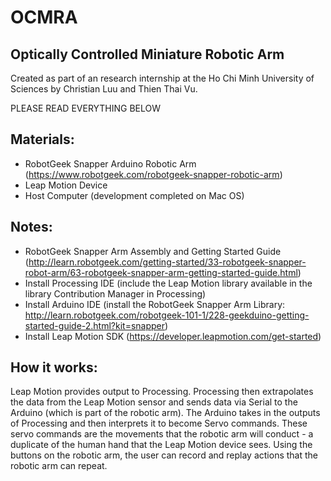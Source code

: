 # OCMRA
## Optically Controlled Miniature Robotic Arm

Created as part of an research internship at the Ho Chi Minh University of Sciences by Christian Luu and Thien Thai Vu.

PLEASE READ EVERYTHING BELOW

## Materials:
- RobotGeek Snapper Arduino Robotic Arm (https://www.robotgeek.com/robotgeek-snapper-robotic-arm)
- Leap Motion Device
- Host Computer (development completed on Mac OS)

## Notes:
 - RobotGeek Snapper Arm Assembly and Getting Started Guide (http://learn.robotgeek.com/getting-started/33-robotgeek-snapper-robot-arm/63-robotgeek-snapper-arm-getting-started-guide.html)
 - Install Processing IDE (include the Leap Motion library available in the library Contribution Manager in Processing)
 - Install Arduino IDE (install the RobotGeek Snapper Arm Library: http://learn.robotgeek.com/robotgeek-101-1/228-geekduino-getting-started-guide-2.html?kit=snapper)
 - Install Leap Motion SDK (https://developer.leapmotion.com/get-started)
 
 ## How it works:
 Leap Motion provides output to Processing. Processing then extrapolates the data from the Leap Motion sensor and sends data via Serial to the Arduino (which is part of the robotic arm). The Arduino takes in the outputs of Processing and then interprets it to become Servo commands. These servo commands are the movements that the robotic arm will conduct - a duplicate of the human hand that the Leap Motion device sees. Using the buttons on the robotic arm, the user can record and replay actions that the robotic arm can repeat.
